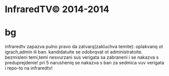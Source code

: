 InfraredTV© 2014-2014
==============================
bg
==============================
infraredtv zapazva pulno pravo da zatvarq(zakluchva temite): oplakvanq ot igrach,admin ili ban. kandidatuite se odobrqvat ot administratoite.
bezmisleni temi,temi nesvurzani sus verigata sa zabraneni i se nakazva s preduprejdenie!
pri 5 narusheniq se nakazva s ban za sedmica vuv verigata i repo-to na infraredtv!
